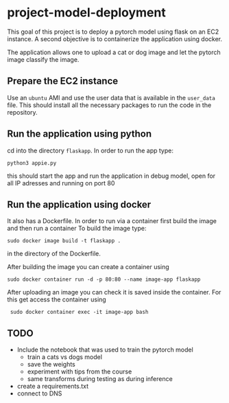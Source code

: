 # project-model-deployment

This goal of this project is to deploy a pytorch model using flask on an EC2 instance. 
A second objective is to containerize the application using docker.

The application allows one to upload a cat or dog image and let the pytorch image classify the image.

## Prepare the EC2 instance

Use an `ubuntu` AMI and use the user data that is available in the `user_data` file. This should install all the 
necessary packages to run the code in the repository. 

## Run the application using python

cd into the directory `flaskapp`. In order to run the app type:

`python3 appie.py`

this should start the app and run the application in debug model, open for all IP adresses and running on port 80

## Run the application using docker

It also has a Dockerfile. In order to run via a container first build the image and then run a container
To build the image type:

`sudo docker image build -t flaskapp .`

in the directory of the Dockerfile.

After building the image you can create a container using

`sudo docker container run -d -p 80:80 --name image-app flaskapp`

After uploading an image you can check it is saved inside the container. For this get access the container using

` sudo docker container exec -it image-app bash`

## TODO
- Include the notebook that was used to train the pytorch model
  - train a cats vs dogs model
  - save the weights
  - experiment with tips from the course
  - same transforms during testing as during inference
- create a requirements.txt
- connect to DNS



